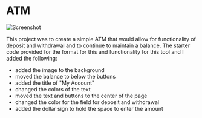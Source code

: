# ATM

![Screenshot](https://github.com/c-mariee/ATM/assets/130301864/7ee8c3db-23bd-47b0-a4ba-33d4cf9cb211)

This project was to create a simple ATM that would allow for functionality of deposit and withdrawal and to continue to maintain a balance. The starter code provided for the format for this and functionality for this tool and I added the following: 
* added the image to the background
* moved the balance to below the buttons
* added the title of "My Account"
* changed the colors of the text
* moved the text and buttons to the center of the page
* changed the color for the field for deposit and withdrawal
* added the dollar sign to hold the space to enter the amount
